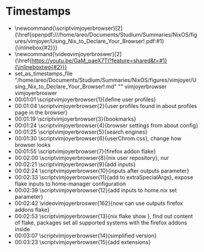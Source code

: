 # Timestamps
- \newcommand{\scriptvimjoyerbrowser}[2]{\href{openpdf:///home/areo/Documents/Studium/Summaries/NixOS/figures/vimjoyer/Using_Nix_to_Declare_Your_Browser!.pdf:#1}{\inlinebox{#2}}}
- \newcommand{\videovimjoyerbroswer}[2]{\href{https://youtu.be/GaM_paeX7TI?feature=shared&t=#1}{\inlineboxtwo{#2}}}
- set_as_timestamps_file "/home/areo/Documents/Studium/Summaries/NixOS/figures/vimjoyer/Using_Nix_to_Declare_Your_Browser!.md" "" vimjoyerbrowser vimjoyerbroswer
- 00:01:01 \scriptvimjoyerbrowser{1}{define user profiles}
- 00:01:04 \scriptvimjoyerbrowser{2}{user profiles found in about profiles page in the browser}
- 00:01:19 \scriptvimjoyerbrowser{3}{bookmarks}
- 00:01:24 \scriptvimjoyerbrowser{4}{browser settings from about config}
- 00:01:25 \scriptvimjoyerbrowser{5}{search engines}
- 00:01:30 \scriptvimjoyerbrowser{6}{userChrom.css}, change how browser looks
- 00:01:55 \scriptvimjoyerbrowser{7}{firefox addon flake}
- 00:02:00 \scriptvimjoyerbrowser{8}{nix user repository}, nur
- 00:02:21 \scriptvimjoyerbrowser{9}{add inputs}
- 00:02:24 \scriptvimjoyerbrowser{10}{inputs after outputs parameter}
- 00:02:33 \scriptvimjoyerbrowser{11}{add to extraSpecialArgs}, expose flake inputs to home-manager configuration
- 00:02:39 \scriptvimjoyerbrowser{12}{add inputs to home.nix set parameter}
- 00:02:42 \videovimjoyerbroswer{162}{now can use outputs firefox addons flake}
- 00:02:53 \scriptvimjoyerbrowser{13}{nix flake show }, find out content of flake, packages set all supported systems with the firefox addons inside
- 00:03:07 \scriptvimjoyerbrowser{14}{simplified version}
- 00:03:23 \scriptvimjoyerbrowser{15}{add extensions}
